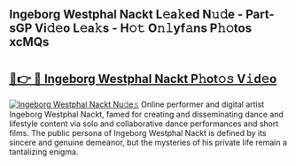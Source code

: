 ## Ingeborg Westphal Nackt L𝚎a𝚔ed N𝚞𝚍e - Part-sGP Vi𝚍𝚎o L𝚎a𝚔s - H𝚘𝚝 O𝚗𝚕yf𝚊ns P𝚑𝚘tos xcMQs

# <h2><a href="http://kf407zb.oniu.top/?m=Ingeborg+Westphal+Nackt">🔗👉 🔴 Ingeborg Westphal Nackt P𝚑ot𝚘𝚜 V𝚒d𝚎o</a></h2>

[![Ingeborg Westphal Nackt Nu𝚍e𝚜](https://i.imgur.com/0qMVB7G.gif)](http://kf407zb.oniu.top/?m=Ingeborg+Westphal+Nackt)
Online performer and digital artist Ingeborg Westphal Nackt, famed for creating and disseminating dance and lifestyle content via solo and collaborative dance performances and short films. The public persona of Ingeborg Westphal Nackt is defined by its sincere and genuine demeanor, but the mysteries of his private life remain a tantalizing enigma.  
